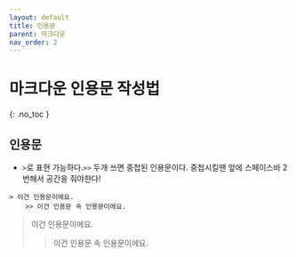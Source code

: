 ```yaml
---
layout: default
title: 인용문
parent: 마크다운
nav_order: 2
---
```


# 마크다운 인용문 작성법  
{: .no_toc }

## 인용문  
- `>`로 표현 가능하다.`>>` 두개 쓰면 중첩된 인용문이다. 중첩시킬땐 앞에 스페이스바 2번해서 공간을 줘야한다!  
```
> 이건 인용문이에요.
    >> 이건 인용문 속 인용문이에요.
```
> 이건 인용문이에요.
  >> 이건 인용문 속 인용문이에요.